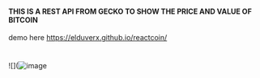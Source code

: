 #### THIS IS A REST API FROM GECKO TO SHOW THE PRICE AND VALUE OF BITCOIN
demo here
https://elduverx.github.io/reactcoin/

#
![](![image](https://user-images.githubusercontent.com/78931932/138782890-b4dbce60-0329-4cf5-981f-ec5f9726726e.png)

